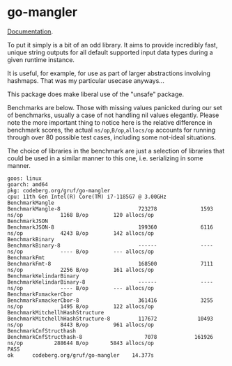 # go-mangler

[Documentation](https://pkg.go.dev/codeberg.org/gruf/go-mangler).

To put it simply is a bit of an odd library. It aims to provide incredibly fast, unique string outputs for all default supported input data types during a given runtime instance.

It is useful, for example, for use as part of larger abstractions involving hashmaps. That was my particular usecase anyways...

This package does make liberal use of the "unsafe" package.

Benchmarks are below. Those with missing values panicked during our set of benchmarks, usually a case of not handling nil values elegantly. Please note the more important thing to notice here is the relative difference in benchmark scores, the actual `ns/op`,`B/op`,`allocs/op` accounts for running through over 80 possible test cases, including some not-ideal situations.

The choice of libraries in the benchmark are just a selection of libraries that could be used in a similar manner to this one, i.e. serializing in some manner.

```
goos: linux
goarch: amd64
pkg: codeberg.org/gruf/go-mangler
cpu: 11th Gen Intel(R) Core(TM) i7-1185G7 @ 3.00GHz
BenchmarkMangle
BenchmarkMangle-8                         723278              1593 ns/op            1168 B/op        120 allocs/op
BenchmarkJSON
BenchmarkJSON-8                           199360              6116 ns/op            4243 B/op        142 allocs/op
BenchmarkBinary
BenchmarkBinary-8                         ------              ---- ns/op            ---- B/op        --- allocs/op
BenchmarkFmt
BenchmarkFmt-8                            168500              7111 ns/op            2256 B/op        161 allocs/op
BenchmarkKelindarBinary
BenchmarkKelindarBinary-8                 ------              ---- ns/op            ---- B/op        --- allocs/op
BenchmarkFxmackerCbor
BenchmarkFxmackerCbor-8                   361416              3255 ns/op            1495 B/op        122 allocs/op
BenchmarkMitchellhHashStructure
BenchmarkMitchellhHashStructure-8         117672             10493 ns/op            8443 B/op        961 allocs/op
BenchmarkCnfStructhash
BenchmarkCnfStructhash-8                    7078            161926 ns/op          288644 B/op       5843 allocs/op
PASS
ok      codeberg.org/gruf/go-mangler    14.377s
```